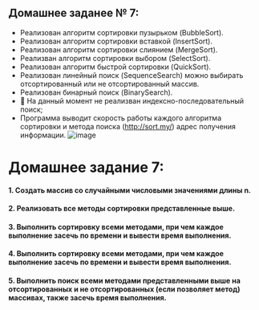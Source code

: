 ##  Домашнее заданее № 7:

- Реализован алгоритм сортировки пузырьком (BubbleSort).
- Реализован алгоритм сортировки вставкой (InsertSort).
- Реализован алгоритм сортировки слиянием (MergeSort).
- Реализван алгоритм сортировки выбором (SelectSort).
- Реализован алгоритм быстрой сортировки (QuickSort).
- Реализован линейный поиск (SequenceSearch) можно выбирать отсортированный или не отсортированный массив.
- Реализован бинарный поиск (BinarySearch).
- 🛑 На данный момент не реализван индексно-последовательный поиск;
- Программа выводит скорость работы каждого алгоритма сортировки и метода поиска (http://sort.my/) адрес получения информации.
![image](https://user-images.githubusercontent.com/67729776/173547186-4bea0878-4ae9-4d49-b47c-88b5cab885ca.png)

# Домашнее задание 7:
#### 1. Создать массив со случайными числовыми значениями длины n.
#### 2. Реализовать все методы сортировки представленные выше.
#### 3. Выполнить сортировку всеми методами, при чем каждое выполнение засечь по времени и вывести время выполнения.
#### 4. Выполнить сортировку всеми методами, при чем каждое выполнение засечь по времени и вывести время выполнения.
#### 5. Выполнить поиск всеми методами представленными выше на отсортированных и не отсортированных (если позволяет метод) массивах, также засечь время выполнения.






